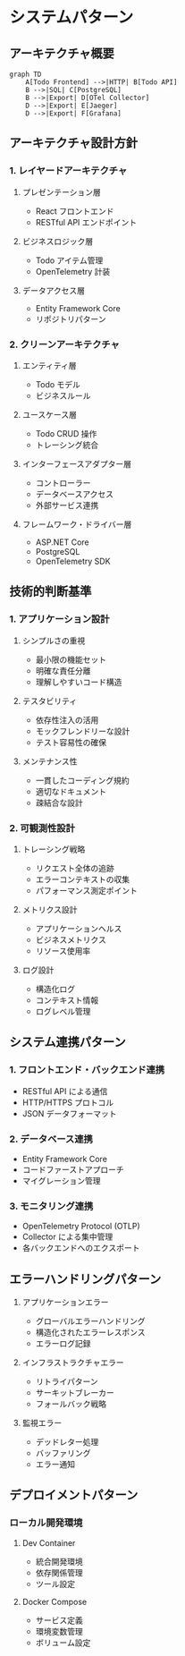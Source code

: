 # システムパターン

## アーキテクチャ概要

```mermaid
graph TD
    A[Todo Frontend] -->|HTTP| B[Todo API]
    B -->|SQL| C[PostgreSQL]
    B -->|Export| D[OTel Collector]
    D -->|Export| E[Jaeger]
    D -->|Export| F[Grafana]
```

## アーキテクチャ設計方針

### 1. レイヤードアーキテクチャ

1. プレゼンテーション層

   - React フロントエンド
   - RESTful API エンドポイント

2. ビジネスロジック層

   - Todo アイテム管理
   - OpenTelemetry 計装

3. データアクセス層
   - Entity Framework Core
   - リポジトリパターン

### 2. クリーンアーキテクチャ

1. エンティティ層

   - Todo モデル
   - ビジネスルール

2. ユースケース層

   - Todo CRUD 操作
   - トレーシング統合

3. インターフェースアダプター層

   - コントローラー
   - データベースアクセス
   - 外部サービス連携

4. フレームワーク・ドライバー層
   - ASP.NET Core
   - PostgreSQL
   - OpenTelemetry SDK

## 技術的判断基準

### 1. アプリケーション設計

1. シンプルさの重視

   - 最小限の機能セット
   - 明確な責任分離
   - 理解しやすいコード構造

2. テスタビリティ

   - 依存性注入の活用
   - モックフレンドリーな設計
   - テスト容易性の確保

3. メンテナンス性
   - 一貫したコーディング規約
   - 適切なドキュメント
   - 疎結合な設計

### 2. 可観測性設計

1. トレーシング戦略

   - リクエスト全体の追跡
   - エラーコンテキストの収集
   - パフォーマンス測定ポイント

2. メトリクス設計

   - アプリケーションヘルス
   - ビジネスメトリクス
   - リソース使用率

3. ログ設計
   - 構造化ログ
   - コンテキスト情報
   - ログレベル管理

## システム連携パターン

### 1. フロントエンド・バックエンド連携

- RESTful API による通信
- HTTP/HTTPS プロトコル
- JSON データフォーマット

### 2. データベース連携

- Entity Framework Core
- コードファーストアプローチ
- マイグレーション管理

### 3. モニタリング連携

- OpenTelemetry Protocol (OTLP)
- Collector による集中管理
- 各バックエンドへのエクスポート

## エラーハンドリングパターン

1. アプリケーションエラー

   - グローバルエラーハンドリング
   - 構造化されたエラーレスポンス
   - エラーログ記録

2. インフラストラクチャエラー

   - リトライパターン
   - サーキットブレーカー
   - フォールバック戦略

3. 監視エラー
   - デッドレター処理
   - バッファリング
   - エラー通知

## デプロイメントパターン

### ローカル開発環境

1. Dev Container

   - 統合開発環境
   - 依存関係管理
   - ツール設定

2. Docker Compose
   - サービス定義
   - 環境変数管理
   - ボリューム設定

